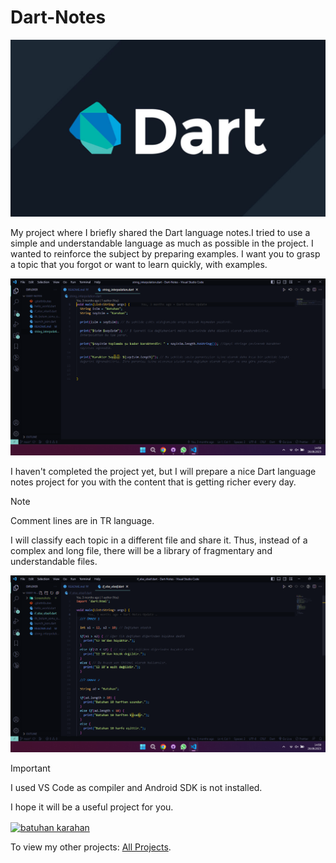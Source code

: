 # Dart-Notes
 
<img src="https://github.com/hzmusician/Dart-Notes/blob/main/Screenshots/dart-logo.jpg" width="600px" height="auto">

My project where I briefly shared the Dart language notes.I tried to use a simple and understandable language as much as possible in the project. I wanted to reinforce the subject by preparing examples.
I want you to grasp a topic that you forgot or want to learn quickly, with examples.

<img src="https://github.com/hzmusician/Dart-Notes/blob/main/Screenshots/img-1.png" width="600px" height="auto">

I haven't completed the project yet, but I will prepare a nice Dart language notes project for you with the content that is getting richer every day. 

> [!NOTE]
> Comment lines are in TR language.

I will classify each topic in a different file and share it. Thus, instead of a complex and long file, there will be a library of fragmentary and understandable files.

<img src="https://github.com/hzmusician/Dart-Notes/blob/main/Screenshots/img-2.png" width="600px" height="auto">

> [!IMPORTANT]
> I used VS Code as compiler and Android SDK is not installed.

I hope it will be a useful project for you.

<a href="https://www.linkedin.com/in/batuhan-karahan/" target="_blank"><img align="center" src="https://raw.githubusercontent.com/rahuldkjain/github-profile-readme-generator/master/src/images/icons/Social/linked-in-alt.svg" alt="batuhan karahan" height="30" width="40" /></a>

 To view my other projects:
 [All Projects](https://github.com/hzmusician?tab=repositories).